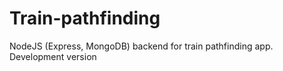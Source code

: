 # Train-pathfinding
NodeJS (Express, MongoDB) backend for train pathfinding app. Development version
